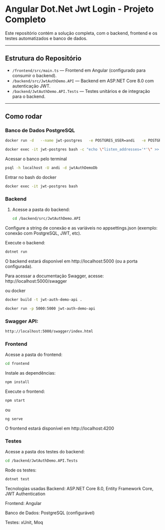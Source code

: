 # Angular Dot.Net Jwt Login - Projeto Completo

Este repositório contém a solução completa, com o backend, frontend e os testes automatizados e banco de dados.

---

## Estrutura do Repositório

- `/frontend/src/main.ts` — Frontend em Angular (configurado para consumir o backend).
- `/backend/src/JwtAuthDemo.API` — Backend em ASP.NET Core 8.0 com autenticação JWT.
- `/backend/JwtAuthDemo.API.Tests` — Testes unitários e de integração para o backend.

---

## Como rodar

### Banco de Dados PostgreSQL
```bash
docker run -d   --name jwt-postgres   -e POSTGRES_USER=andi   -e POSTGRES_PASSWORD=suaSenhaSegura123   -e POSTGRES_DB=jwtAuthDemoDb   -p 5432:5432   postgres
```
```bash
docker exec -it jwt-postgres bash -c "echo \"listen_addresses='*'\" >> /var/lib/postgresql/data/postgresql.conf"
```
Acessar o banco pelo terminal
   ```bash
   psql -h localhost -U andi -d jwtAuthDemoDb
   ```
Entrar no bash do docker
   ```bash
   docker exec -it jwt-postgres bash
   ```
### Backend

1. Acesse a pasta do backend:

   ```bash
   cd /backend/src/JwtAuthDemo.API
    ```
Configure a string de conexão e as variáveis no appsettings.json (exemplo: conexão com PostgreSQL, JWT, etc).

Execute o backend:

```bash
dotnet run
```
O backend estará disponível em http://localhost:5000 (ou a porta configurada).

Para acessar a documentação Swagger, acesse: http://localhost:5000/swagger

ou docker
   ```bash
   docker build -t jwt-auth-demo-api .
   ```
   ```bash
   docker run -p 5000:5000 jwt-auth-demo-api
   ```
### Swagger API:
   ```bash
   http://localhost:5000/swagger/index.html
   ```

### Frontend
Acesse a pasta do frontend:

   ```bash
   cd frontend
   ```

Instale as dependências:
   ```bash
   npm install
   ```

Execute o frontend:
   ```bash
   npm start
   ```
ou
   ```bash
   ng serve
   ```

O frontend estará disponível em http://localhost:4200

### Testes
Acesse a pasta dos testes do backend:

   ```bash
   cd /backend/JwtAuthDemo.API.Tests
   ```

Rode os testes:
   ```bash
   dotnet test
   ```

Tecnologias usadas
Backend: ASP.NET Core 8.0, Entity Framework Core, JWT Authentication

Frontend: Angular

Banco de Dados: PostgreSQL (configurável)

Testes: xUnit, Moq



